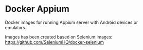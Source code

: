 Docker Appium
=============

Docker images for running Appium server with Android devices or emulators. 

Images has been created based on Selenium images: https://github.com/SeleniumHQ/docker-selenium
